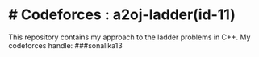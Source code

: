 # # Codeforces : a2oj-ladder(id-11)

This repository contains my approach to the ladder problems in C++.
My codeforces handle: ###sonalika13
